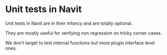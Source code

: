 # Unit tests in Navit

Unit tests in Navit are in their infancy and are totally optional.

They are mostly useful for verifying non regression on tricky corner cases.

We don't target to test internal functions but more plugin interface level ones.
